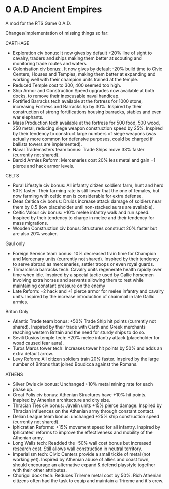 0 A.D Ancient Empires
===================

A mod for the RTS Game 0 A.D.

Changes/Implementation of missing things so far:


CARTHAGE

- Exploration civ bonus: It now gives by default +20% line of sight to cavalry, traders and ships making them better at scouting and monitoring trade routes and waters.
- Colonisation civ bonus:. It now gives by default -20% build time to Civic Centers, Houses and Temples, making them better at expanding and working well with their champion units trained at the temple.
- Reduced Temple cost to 300, 400 seemed too high.
- Ship Armor and Construction Speed upgrades now available at both docks, to remove their inexcusable naval handicap.
- Fortified Barracks tech available at the fortress for 1000 stone, increasing Fortress and Barracks hp by 30%. Inspired by their construction of strong fortifications housing barracks, stables and even war elephants.
- Mass Production tech available at the fortress for 500 food, 500 wood, 250 metal, reducing siege weapon construction speed by 25%. Inspired by their tendency to construct large numbers of siege weapons (was actually more common for defensive purposes, could be charged if ballista towers are implemented).
- Naval Trademasters team bonus: Trade Ships move 33% faster (currently not shared).
- Barcid Armies Reform: Mercenaries cost 20% less metal and gain +1 pierce and hack armor levels.


CELTS

- Rural Lifestyle civ bonus: All infantry citizen soldiers farm, hunt and herd 50% faster. Their farming rate is still lower that the one of females, but now farming with celtic men is considerable for extra defense.
- Deas Celtica civ bonus: Druids increase attack damage of soldiers near them by 0.5 (low placeholder until non-stacked auras are available).
- Celtic Valour civ bonus: +10% melee infantry walk and run speed. Inspired by their tendency to charge in melee and their tendency for mass migrations.
- Wooden Construction civ bonus: Structures construct 20% faster but are also 20% weaker.

Gaul only
- Foreign Service team bonus: 10% decreased train time for Champion and Mercenary units (currently not shared). Inspired by their tendency to serve abroad as mercenaries, settler troops or even royal guards.
- Trimarchisia barracks tech: Cavalry units regenerate health rapidly over time when idle. Inspired by a special tactic used by Gallic horsemen involving extra horses and servants allowing them to rest while maintaining constant pressure on the enemy
- Late Reform: +2 hack and +1 pierce armor for melee infantry and cavalry units. Inspired by the increase introduction of chainmail in late Gallic armies.

Briton Only
- Atlantic Trade team bonus: +50% Trade Ship hit points (currently not shared). Inspired by their trade with Carth and Greek merchants reaching western Britain and the need for sturdy ships to do so.
- Sevili Dusios temple tech: +20% melee infantry attack (placeholder for woad caused fear aura).
- Turos Maros tower tech: Increases tower hit points by 50% and adds an extra default arrow.
- Levy Reform: All citizen soldiers train 20% faster. Inspired by the large number of Britons that joined Boudicca against the Romans.


ATHENS

- Silver Owls civ bonus: Unchanged +10% metal mining rate for each phase up.
- Great Polis civ bonus: Athenian Structures have +10% hit points. Inspired by Athenian architecture and city size.
- Thracian Ties civ bonus: Javelin units +15% pierce damage. Inspired by Thracian influences on the Athenian army through constant contact.
- Delian League team bonus: unchanged +25% ship construction speed (currently not shared).
- Iphicratian Reforms: +15% movement speed for all infantry. Inspired by Iphicrates' reforms to improve the effectiveness and mobility of the Athenian army.
- Long Walls tech: Readded the -50% wall cost bonus but increased research cost. Still allows wall construction in neutral territory.
- Imperialism tech: Civic Centers provide a small tickle of metal (not working yet). Inspired by Athenian abuse of allies and coast town, should encourage an alternative expand & defend playstyle together with their other attributes.
- Chorigoi dock tech: Reduces Trireme metal cost by 50%. Rich Athenian citizens often had the task to equip and maintain a Trireme and it's crew.
